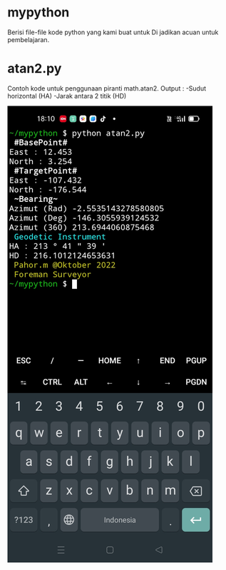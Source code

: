 # mypython
Berisi file-file kode python yang kami buat untuk 
Di jadikan acuan untuk pembelajaran.

# atan2.py
Contoh kode untuk penggunaan piranti math.atan2.
Output :
-Sudut horizontal (HA)
-Jarak antara 2 titik (HD)

![image](gambar1.jpg)
